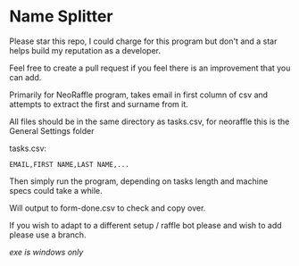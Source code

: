 # Name Splitter
Please star this repo, I could charge for this program but don't and a star helps build my reputation as a developer.


Feel free to create a pull request if you feel there is an improvement that you can add.


Primarily for NeoRaffle program, takes email in first column of csv and attempts to extract the first and surname from it.


All files should be in the same directory as tasks.csv, for neoraffle this is the General Settings folder

tasks.csv:

```EMAIL,FIRST NAME,LAST NAME,...```

Then simply run the program, depending on tasks length and machine specs could take a while.

Will output to form-done.csv to check and copy over.

If you wish to adapt to a different setup / raffle bot please and wish to add please use a branch.

*exe is windows only*
